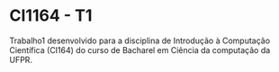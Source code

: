 # CI1164 - T1
Trabalho1 desenvolvido para a disciplina de Introdução à Computação Científica (CI164) do curso de Bacharel em Ciência da computação da UFPR.
